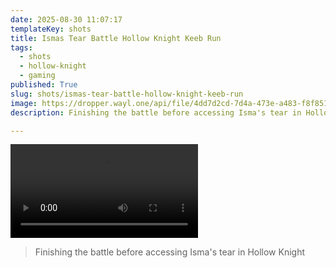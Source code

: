 ```yaml
---
date: 2025-08-30 11:07:17
templateKey: shots
title: Ismas Tear Battle Hollow Knight Keeb Run
tags:
  - shots
  - hollow-knight
  - gaming
published: True
slug: shots/ismas-tear-battle-hollow-knight-keeb-run
image: https://dropper.wayl.one/api/file/4dd7d2cd-7d4a-473e-a483-f8f8512c6442.mp4
description: Finishing the battle before accessing Isma's tear in Hollow Knight

---
```


![ismas tear battle hollow knight keeb run](https://dropper.wayl.one/api/file/4dd7d2cd-7d4a-473e-a483-f8f8512c6442.mp4)

> Finishing the battle before accessing Isma's tear in Hollow Knight
